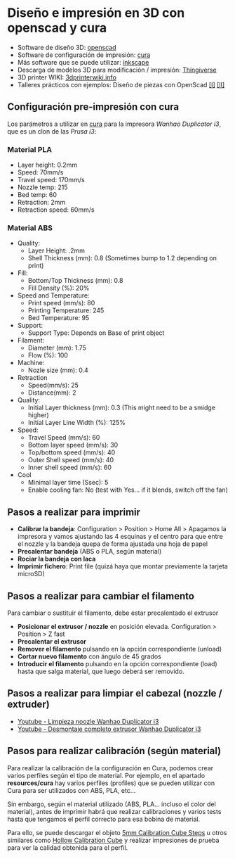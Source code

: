 # Diseño e impresión en 3D con openscad y cura

* Software de diseño 3D: [openscad](https://openscad.org)
* Software de configuración de impresión: [cura](https://ultimaker.com/en/products/cura-software)
* Más software que se puede utilizar: [inkscape](https://inkscape.org/)
* Descarga de modelos 3D para modificación / impresión: [Thingiverse](http://www.thingiverse.com/)
* 3D printer WIKI: [3dprinterwiki.info](http://3dprinterwiki.info/wiki/wanhao-duplicator-i3/)
* Talleres prácticos con ejemplos: Diseño de piezas con OpenScad [[I]](http://www.iearobotics.com/wiki/index.php?title=Dise%C3%B1o_de_piezas_con_OpenScad) [[II]](http://www.iearobotics.com/wiki/index.php?title=Dise%C3%B1o_de_piezas_con_OpenScad_II) 

## Configuración pre-impresión con cura

Los parámetros a utilizar en [cura](https://ultimaker.com/en/products/cura-software) para la impresora *Wanhao Duplicator i3*, que es un clon de las *Prusa i3*:

### Material PLA

* Layer height: 0.2mm
* Speed: 70mm/s
* Travel speed: 170mm/s
* Nozzle temp: 215
* Bed temp: 60
* Retraction: 2mm
* Retraction speed: 60mm/s

### Material ABS

* Quality:
  * Layer Height: .2mm
  * Shell Thickness (mm): 0.8 (Sometimes bump to 1.2 depending on print)
* Fill:
  * Bottom/Top Thickness (mm): 0.8
  * Fill Density (%): 20%
* Speed and Temperature:
  * Print speed (mm/s): 80
  * Printing Temperature: 245
  * Bed Temperature: 95
* Support:
  * Support Type: Depends on Base of print object
* Filament:
  * Diameter (mm): 1.75
  * Flow (%): 100
* Machine:
  * Nozle size (mm): 0.4
* Retraction
  * Speed(mm/s): 25
  * Distance(mm): 2
* Quality:
  * Initial Layer thickness (mm): 0.3 (This might need to be a smidge higher)
  * Initial Layer Line Width (%): 125%
* Speed:
  * Travel Speed (mm/s): 60
  * Bottom layer speed (mm/s): 30
  * Top/bottom speed (mm/s): 40
  * Outer Shell speed (mm/s): 40
  * Inner shell speed (mm/s): 60
* Cool
  * Minimal layer time (Ssec): 5
  * Enable cooling fan: No (test with Yes... if it blends, switch off the fan)

## Pasos a realizar para imprimir

  * **Calibrar la bandeja**: Configuration > Position > Home All > Apagamos la impresora y vamos ajustando las 4 esquinas y el centro para que entre el nozzle y la bandeja quepa de forma ajustada una hoja de papel
  * **Precalentar bandeja** (ABS o PLA, según material)
  * **Rociar la bandeja con laca**
  * **Imprimir fichero**: Print file (quizá haya que montar previamente la tarjeta microSD)

## Pasos a realizar para cambiar el filamento

Para cambiar o sustituir el filamento, debe estar precalentado el extrusor
  * **Posicionar el extrusor / nozzle** en posición elevada. Configuration > Position > Z fast
  * **Precalentar el extrusor**
  * **Remover el filamento** pulsando en la opción correspondiente (unload)
  * **Cortar nuevo filamento** con ángulo de 45 grados
  * **Introducir el filamento** pulsando en la opción correspondiente (load) hasta que salga material, que luego deberá ser removido.

## Pasos a realizar para limpiar el cabezal (nozzle / extruder)

* [Youtube - Limpieza noozle Wanhao Duplicator i3](https://www.youtube.com/watch?v=sGO7uQek9z8)
* [Youtube - Desmontaje completo extrusor Wanhao Duplicator i3](https://www.youtube.com/watch?v=KiWBLCDvM_I)

## Pasos para realizar calibración (según material)

Para realizar la calibración de la configuración en Cura, podemos crear varios perfiles según el tipo de material. Por ejemplo, en el apartado **resources/cura** hay varios perfiles (profiles) que se pueden utilizar con Cura para ser utilizados con ABS, PLA, etc...

Sin embargo, según el material utilizado (ABS, PLA... incluso el color del material), antes de imprimir habrá que realizar calibraciones y varios tests hasta que tengamos el perfil correcto para esa bobina de material.

Para ello, se puede descargar el objeto [5mm Calibration Cube Steps](http://www.thingiverse.com/thing:24238) u otros similares como [Hollow Calibration Cube](https://www.thingiverse.com/thing:271736) y realizar impresiones de prueba para ver la calidad obtenida para el perfil.
